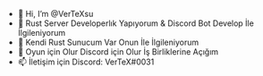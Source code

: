 - 👋 Hi, I’m @VerTeXsu
- 👀 Rust Server Developerlık  Yapıyorum & Discord Bot Develop İle İlgileniyorum
- 🌱 Kendi Rust Sunucum Var Onun İle İlgileniyorum
- 💞️ Oyun için Olur Discord için Olur İş Birliklerine Açığım
- 📫 İletişim için Discord: VerTeX#0031

<!---
VerTeXsu/VerTeXsu is a ✨ special ✨ repository because its `README.md` (this file) appears on your GitHub profile.
You can click the Preview link to take a look at your changes.
--->
